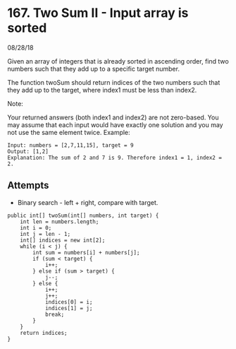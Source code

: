 # 167. Two Sum II - Input array is sorted
08/28/18

Given an array of integers that is already sorted in ascending order, find two numbers such that they add up to a specific target number.

The function twoSum should return indices of the two numbers such that they add up to the target, where index1 must be less than index2.

Note:

Your returned answers (both index1 and index2) are not zero-based.
You may assume that each input would have exactly one solution and you may not use the same element twice.
Example:
```
Input: numbers = [2,7,11,15], target = 9
Output: [1,2]
Explanation: The sum of 2 and 7 is 9. Therefore index1 = 1, index2 = 2.
```

## Attempts
* Binary search - left + right, compare with target.
```
public int[] twoSum(int[] numbers, int target) {
    int len = numbers.length;
    int i = 0;
    int j = len - 1;
    int[] indices = new int[2];
    while (i < j) {
        int sum = numbers[i] + numbers[j];
        if (sum < target) {
            i++;
        } else if (sum > target) {
            j--;
        } else {
            i++;
            j++;
            indices[0] = i;
            indices[1] = j;
            break;
        }
    }
    return indices;
}
```
